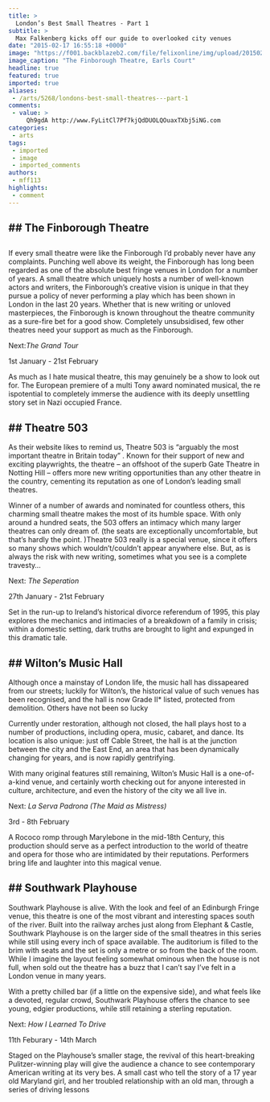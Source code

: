 ```yaml
---
title: >
  London’s Best Small Theatres - Part 1
subtitle: >
  Max Falkenberg kicks off our guide to overlooked city venues
date: "2015-02-17 16:55:18 +0000"
image: "https://f001.backblazeb2.com/file/felixonline/img/upload/201502171654-ps3110-finborough-arms-largea.jpg"
image_caption: "The Finborough Theatre, Earls Court"
headline: true
featured: true
imported: true
aliases:
 - /arts/5268/londons-best-small-theatres---part-1
comments:
 - value: >
     Qh9gdA http://www.FyLitCl7Pf7kjQdDUOLQOuaxTXbj5iNG.com
categories:
 - arts
tags:
 - imported
 - image
 - imported_comments
authors:
 - mff113
highlights:
 - comment
---
```


## ## The Finborough Theatre
##
If every small theatre were like the Finborough I’d probably never have any complaints. Punching well above its weight, the Finborough has long been regarded as one of the absolute best fringe venues in London for a number of years. A small theatre which uniquely hosts a number of well-known actors and writers, the Finborough’s creative vision is unique in that they pursue a policy of never performing a play which has been shown in London in the last 20 years. Whether that is new writing or unloved masterpieces, the Finborough is known throughout the theatre community as a sure-fire bet for a good show. Completely unsubsidised, few other theatres need your support as much as the Finborough.

Next:_The Grand Tour_

1st January - 21st February

As much as I hate musical theatre, this may genuinely be a show to look out for. The European premiere of a multi Tony award nominated musical, the re ispotential to completely immerse the audience with its deeply unsettling story set in Nazi occupied France.
## ## Theatre 503
As their website likes to remind us, Theatre 503 is “arguably the most important theatre in Britain today” . Known for their support of new and exciting playwrights, the theatre – an offshoot of the superb Gate Theatre in Notting Hill – offers more new writing opportunities than any other theatre in the country, cementing its reputation as one of London’s leading small theatres.

Winner of a number of awards and nominated for countless others, this charming small theatre makes the most of its humble space. With only around a hundred seats, the 503 offers an intimacy which many larger theatres can only dream of. (the seats are exceptionally uncomfortable, but that’s hardly the point. )Theatre 503 really is a special venue, since it offers so many shows which wouldn’t/couldn’t appear anywhere else. But, as is always the risk with new writing, sometimes what you see is a complete travesty…

Next: _The Seperation_

27th January - 21st February

Set in the run-up to Ireland’s historical divorce referendum of 1995, this play explores the mechanics and intimacies of a breakdown of a family in crisis; within a domestic setting, dark truths are brought to light and expunged in this dramatic tale.
## ## Wilton’s Music Hall
Although once a mainstay of London life, the music hall has dissapeared from our streets; luckily for Wilton’s, the historical value of such venues has been recognised, and the hall is now Grade II* listed, protected from demolition. Others have not been so lucky

Currently under restoration, although not closed, the hall plays host to a number of productions, including opera, music, cabaret, and dance. Its location is also unique: just off Cable Street, the hall is at the junction between the city and the East End, an area that has been dynamically changing for years, and is now rapidly gentrifying.

With many original features still remaining, Wilton’s Music Hall is a one-of-a-kind venue, and certainly worth checking out for anyone interested in culture, architecture, and even the history of the city we all live in.

Next: _La Serva Padrona (The Maid as Mistress)_

3rd - 8th February

A Rococo romp through Marylebone in the mid-18th Century, this production should serve as a perfect introduction to the world of theatre and opera for those who are intimidated by their reputations. Performers bring life and laughter into this magical venue.
## ## Southwark Playhouse
Southwark Playhouse is alive. With the look and feel of an Edinburgh Fringe venue, this theatre is one of the most vibrant and interesting spaces south of the river. Built into the railway arches just along from Elephant & Castle, Southwark Playhouse is on the larger side of the small theatres in this series while still using every inch of space available. The auditorium is filled to the brim with seats and the set is only a metre or so from the back of the room. While I imagine the layout feeling somewhat ominous when the house is not full, when sold out the theatre has a buzz that I can’t say I’ve felt in a London venue in many years.

With a pretty chilled bar (if a little on the expensive side), and what feels like a devoted, regular crowd, Southwark Playhouse offers the chance to see young, edgier productions, while still retaining a sterling reputation.

Next: _How I Learned To Drive_

11th Feburary - 14th March

Staged on the Playhouse’s smaller stage, the revival of this heart-breaking Pulitzer-winning play will give the audience a chance to see contemporary American writing at its very bes. A small cast who tell the story of a 17 year old Maryland girl, and her troubled relationship with an old man, through a series of driving lessons
